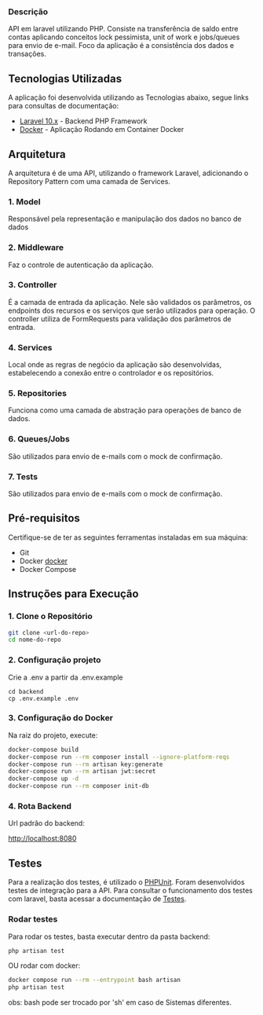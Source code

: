 ### Descrição

API em laravel utilizando PHP. Consiste na transferência de saldo entre contas aplicando conceitos lock pessimista, unit of work e jobs/queues para envio de e-mail. Foco da aplicação é a consistência dos dados e transações.

## Tecnologias Utilizadas
A aplicação foi desenvolvida utilizando as Tecnologias abaixo, segue links para consultas de documentação:

- [Laravel 10.x](https://laravel.com/docs/10.x) - Backend PHP Framework 
- [Docker](https://docs.docker.com/) - Aplicação Rodando em Container Docker

## Arquitetura

A arquitetura é de uma API, utilizando o framework Laravel, adicionando o Repository Pattern com uma camada de Services.

### 1. Model
Responsável pela representação e manipulação dos dados no banco de dados

### 2. Middleware
Faz o controle de autenticação da aplicação.

### 3. Controller
É a camada de entrada da aplicação. Nele são validados os parâmetros, os endpoints dos recursos e os serviços que serão utilizados para operação. O controller utiliza de FormRequests para validação dos parâmetros de entrada. 

### 4. Services
Local onde as regras de negócio da aplicação são desenvolvidas, estabelecendo a conexão entre o controlador e os repositórios.

### 5. Repositories
Funciona como uma camada de abstração para operações de banco de dados.

### 6. Queues/Jobs
São utilizados para envio de e-mails com o mock de confirmação.

### 7. Tests
São utilizados para envio de e-mails com o mock de confirmação.

## Pré-requisitos

Certifique-se de ter as seguintes ferramentas instaladas em sua máquina:

- Git
- Docker [docker](https://docs.docker.com/get-docker/)
- Docker Compose

## Instruções para Execução

### 1. Clone o Repositório

```bash
git clone <url-do-repo>
cd nome-do-repo
```

### 2. Configuração projeto

Crie a .env a partir da .env.example
```
cd backend
cp .env.example .env
```

### 3. Configuração do Docker
Na raiz do projeto, execute:

```bash
docker-compose build
docker-compose run --rm composer install --ignore-platform-reqs
docker-compose run --rm artisan key:generate
docker-compose run --rm artisan jwt:secret
docker-compose up -d
docker-compose run --rm composer init-db
```

### 4. Rota Backend

Url padrão do backend:

[http://localhost:8080](http://localhost:8080)

## Testes

Para a realização dos testes, é utilizado o [PHPUnit](https://phpunit.de/). Foram desenvolvidos testes de integração para a API. Para consultar o funcionamento dos testes com laravel, basta acessar a documentação de [Testes](https://laravel.com/docs/10.x/testing).

### Rodar testes

Para rodar os testes, basta executar dentro da pasta backend:
```bash
php artisan test
```
OU rodar com docker:
```bash
docker compose run --rm --entrypoint bash artisan
php artisan test
```
obs: bash pode ser trocado por 'sh' em caso de Sistemas diferentes.